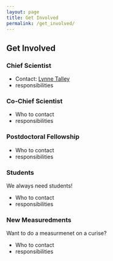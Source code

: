 ```yaml
---
layout: page
title: Get Involved
permalink: /get_involved/
---
```


## Get Involved

### Chief Scientist

* Contact: [Lynne Talley](mailto:lynne@example.com)
* responsibilities 

### Co-Chief Scientist

* Who to contact
* responsibilities 

### Postdoctoral Fellowship

* Who to contact
* responsibilities 

### Students
We always need students!

* Who to contact
* responsibilities 

### New Measuredments
Want to do a measurmenet on a curise?

* Who to contact
* responsibilities 
